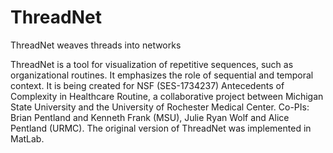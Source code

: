 # ThreadNet
ThreadNet weaves threads into networks

ThreadNet is a tool for visualization of repetitive sequences, such as organizational routines. It emphasizes the role of sequential and temporal context.  It is being created for NSF (SES-1734237) Antecedents of Complexity in Healthcare Routine, a collaborative project between Michigan State University and the University of Rochester Medical Center.  Co-PIs: Brian Pentland and Kenneth Frank (MSU), Julie Ryan Wolf and Alice Pentland (URMC).  The original version of ThreadNet was implemented in MatLab. 
